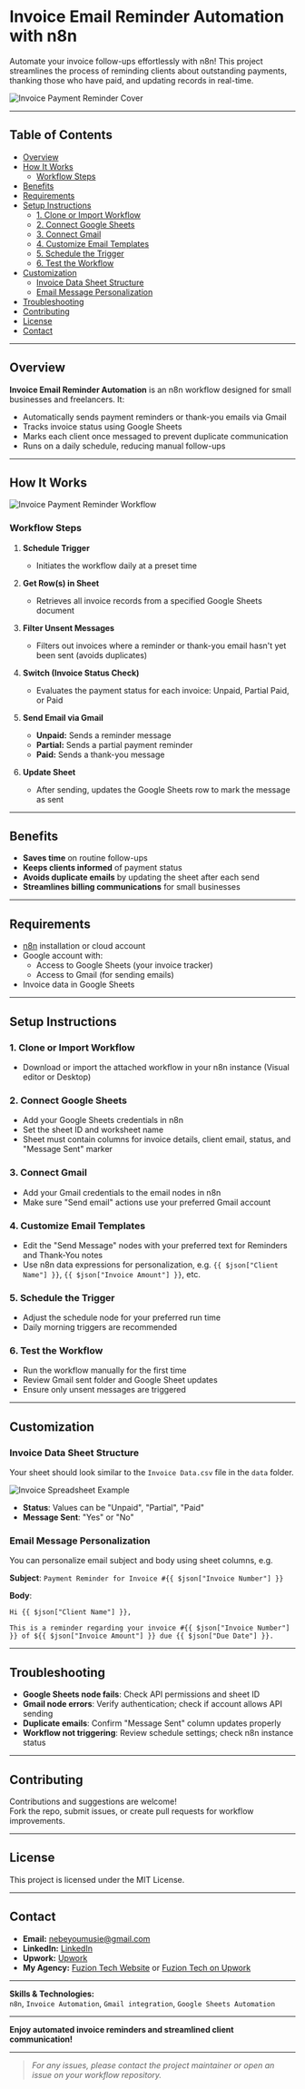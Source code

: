 # Invoice Email Reminder Automation with n8n

Automate your invoice follow-ups effortlessly with n8n! This project streamlines the process of reminding clients about outstanding payments, thanking those who have paid, and updating records in real-time.

![Invoice Payment Reminder Cover](./images/Invoice%20Payment%20Reminder%20Cover.png)

---

## Table of Contents

- [Overview](#overview)
- [How It Works](#how-it-works)
  - [Workflow Steps](#workflow-steps)
- [Benefits](#benefits)
- [Requirements](#requirements)
- [Setup Instructions](#setup-instructions)
  - [1. Clone or Import Workflow](#1-clone-or-import-workflow)
  - [2. Connect Google Sheets](#2-connect-google-sheets)
  - [3. Connect Gmail](#3-connect-gmail)
  - [4. Customize Email Templates](#4-customize-email-templates)
  - [5. Schedule the Trigger](#5-schedule-the-trigger)
  - [6. Test the Workflow](#6-test-the-workflow)
- [Customization](#customization)
  - [Invoice Data Sheet Structure](#invoice-data-sheet-structure)
  - [Email Message Personalization](#email-message-personalization)
- [Troubleshooting](#troubleshooting)
- [Contributing](#contributing)
- [License](#license)
- [Contact](#contact)

---

## Overview

**Invoice Email Reminder Automation** is an n8n workflow designed for small businesses and freelancers. It:

- Automatically sends payment reminders or thank-you emails via Gmail
- Tracks invoice status using Google Sheets
- Marks each client once messaged to prevent duplicate communication
- Runs on a daily schedule, reducing manual follow-ups

---

## How It Works

![Invoice Payment Reminder Workflow](./images/Invoice%20Payment%20Reminder.png)

### Workflow Steps

1. **Schedule Trigger**
   - Initiates the workflow daily at a preset time

2. **Get Row(s) in Sheet**
   - Retrieves all invoice records from a specified Google Sheets document

3. **Filter Unsent Messages**
   - Filters out invoices where a reminder or thank-you email hasn't yet been sent (avoids duplicates)

4. **Switch (Invoice Status Check)**
   - Evaluates the payment status for each invoice: Unpaid, Partial Paid, or Paid

5. **Send Email via Gmail**
   - **Unpaid:** Sends a reminder message
   - **Partial:** Sends a partial payment reminder
   - **Paid:** Sends a thank-you message

6. **Update Sheet**
   - After sending, updates the Google Sheets row to mark the message as sent

---

## Benefits

- **Saves time** on routine follow-ups
- **Keeps clients informed** of payment status
- **Avoids duplicate emails** by updating the sheet after each send
- **Streamlines billing communications** for small businesses

---

## Requirements

- [n8n](https://n8n.io/) installation or cloud account
- Google account with:
  - Access to Google Sheets (your invoice tracker)
  - Access to Gmail (for sending emails)
- Invoice data in Google Sheets

---

## Setup Instructions

### 1. Clone or Import Workflow

- Download or import the attached workflow in your n8n instance (Visual editor or Desktop)

### 2. Connect Google Sheets

- Add your Google Sheets credentials in n8n
- Set the sheet ID and worksheet name
- Sheet must contain columns for invoice details, client email, status, and "Message Sent" marker

### 3. Connect Gmail

- Add your Gmail credentials to the email nodes in n8n
- Make sure "Send email" actions use your preferred Gmail account

### 4. Customize Email Templates

- Edit the "Send Message" nodes with your preferred text for Reminders and Thank-You notes
- Use n8n data expressions for personalization, e.g. `{{ $json["Client Name"] }}`, `{{ $json["Invoice Amount"] }}`, etc.

### 5. Schedule the Trigger

- Adjust the schedule node for your preferred run time
- Daily morning triggers are recommended

### 6. Test the Workflow

- Run the workflow manually for the first time
- Review Gmail sent folder and Google Sheet updates
- Ensure only unsent messages are triggered

---

## Customization

### Invoice Data Sheet Structure

Your sheet should look similar to the `Invoice Data.csv` file in the `data` folder.

![Invoice Spreadsheet Example](./images/Invoice%20Spreadsheet.png)

- **Status**: Values can be "Unpaid", "Partial", "Paid"
- **Message Sent**: "Yes" or "No"

### Email Message Personalization

You can personalize email subject and body using sheet columns, e.g.

**Subject**: `Payment Reminder for Invoice #{{ $json["Invoice Number"] }}`

**Body**:
```
Hi {{ $json["Client Name"] }},

This is a reminder regarding your invoice #{{ $json["Invoice Number"] }} of ${{ $json["Invoice Amount"] }} due {{ $json["Due Date"] }}.
```

---

## Troubleshooting

- **Google Sheets node fails**: Check API permissions and sheet ID
- **Gmail node errors**: Verify authentication; check if account allows API sending
- **Duplicate emails**: Confirm "Message Sent" column updates properly
- **Workflow not triggering**: Review schedule settings; check n8n instance status

---

## Contributing

Contributions and suggestions are welcome!  
Fork the repo, submit issues, or create pull requests for workflow improvements.

---

## License

This project is licensed under the MIT License.

---

## Contact

- **Email:** nebeyoumusie@gmail.com
- **LinkedIn:** [LinkedIn](https://www.linkedin.com/in/nebeyou-musie)
- **Upwork:** [Upwork](https://www.upwork.com/freelancers/~017ff01729e3cd26e0?mp_source=share)
- **My Agency:** [Fuzion Tech Website](https://fuzion-tech.com/) or [Fuzion Tech on Upwork](https://www.upwork.com/agencies/1948388369189366041/)

---

**Skills & Technologies:**  
`n8n`, `Invoice Automation`, `Gmail integration`, `Google Sheets Automation`

---

**Enjoy automated invoice reminders and streamlined client communication!**

---

> _For any issues, please contact the project maintainer or open an issue on your workflow repository._
